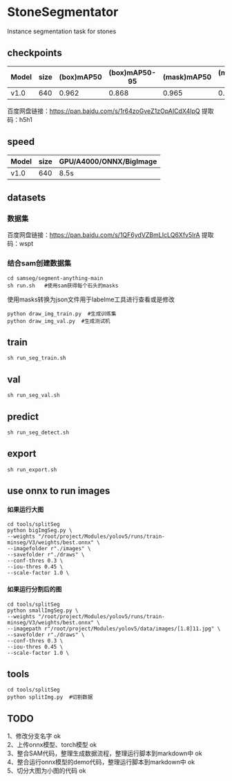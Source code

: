 # StoneSegmentator
Instance segmentation task for stones

## checkpoints
| Model   |   size    |  (box)mAP50  | (box)mAP50-95  |  (mask)mAP50  | (mask)mAP50-95   |
| ------- | ----------|--------------|----------------| ------------- |----------------- |
| v1.0    |  640      |   0.962      |    0.868       |     0.965     |      0.838       |

百度网盘链接：https://pan.baidu.com/s/1r64zoGveZ1zOpAICdX4IpQ  提取码：h5h1 

## speed
| Model   |  size | GPU/A4000/ONNX/BigImage     |
| ------- | ------|---------------------------  |
| v1.0    |  640  |     8.5s                    | 
               

## datasets
### 数据集
百度网盘链接：https://pan.baidu.com/s/1QF6ydVZBmLIcLQ6Xfv5IrA  提取码：wspt 

### 结合sam创建数据集
```
cd samseg/segment-anything-main
sh run.sh   #使用sam获得每个石头的masks
```
使用masks转换为json文件用于labelme工具进行查看或是修改
```
python draw_img_train.py  #生成训练集
python draw_img_val.py  #生成测试机
```

## train
```
sh run_seg_train.sh
```

## val
```
sh run_seg_val.sh
```

## predict
```
sh run_seg_detect.sh
```

## export
```
sh run_export.sh
```

## use onnx to run images
#### 如果运行大图
```
cd tools/splitSeg
python bigImgSeg.py \
--weights "/root/project/Modules/yolov5/runs/train-minseg/V3/weights/best.onnx" \ 
--imagefolder r"./images" \
--savefolder r"./draws" \
--conf-thres 0.3 \
--iou-thres 0.45 \
--scale-factor 1.0 \
```
#### 如果运行分割后的图
```
cd tools/splitSeg
python smallImgSeg.py \
--weights "/root/project/Modules/yolov5/runs/train-minseg/V3/weights/best.onnx" \ 
--imagepath r"/root/project/Modules/yolov5/data/images/[1.8]11.jpg" \
--savefolder r"./draws" \
--conf-thres 0.3 \
--iou-thres 0.45 \
--scale-factor 1.0 \
```

## tools
```
cd tools/splitSeg
python splitImg.py  #切割数据
```


## TODO
1、修改分支名字 ok  
2、上传onnx模型、torch模型 ok  
3、整合SAM代码，整理生成数据流程，整理运行脚本到markdown中  ok  
4、整合运行onnx模型的demo代码，整理运行脚本到markdown中 ok  
5、切分大图为小图的代码 ok

